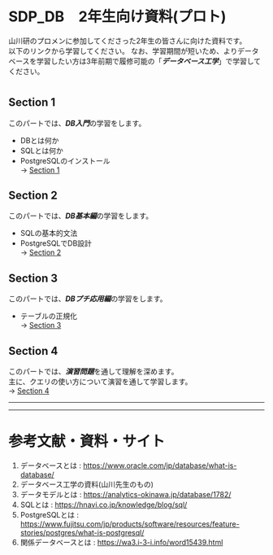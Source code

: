# SDP_DB　2年生向け資料(プロト)
山川研のプロメンに参加してくださった2年生の皆さんに向けた資料です。  
以下のリンクから学習してください。
なお、学習期間が短いため、よりデータベースを学習したい方は3年前期で履修可能の「***データベース工学***」で学習してください。
#  

## Section 1
このパートでは、***DB入門***の学習をします。  
- DBとは何か
- SQLとは何か
- PostgreSQLのインストール  
-> [Section 1](https://github.com/122yuuki/SDP_DB/blob/main/Section_1/section_1-1.md)

## Section 2
このパートでは、***DB基本編***の学習をします。  
- SQLの基本的文法
- PostgreSQLでDB設計  
-> [Section 2](https://github.com/122yuuki/SDP_DB/tree/main/Section_2)

## Section 3
このパートでは、***DBプチ応用編***の学習をします。  
- テーブルの正規化  
-> [Section 3](https://github.com/122yuuki/SDP_DB/tree/main/Section_3)

## Section 4
このパートでは、***演習問題***を通して理解を深めます。  
主に、クエリの使い方について演習を通して学習します。  
-> [Section 4]()

___
___

# 参考文献・資料・サイト
1. データベースとは : https://www.oracle.com/jp/database/what-is-database/
2. データベース工学の資料(山川先生のもの)
3. データモデルとは : https://analytics-okinawa.jp/database/1782/
4. SQLとは : https://hnavi.co.jp/knowledge/blog/sql/
5. PostgreSQLとは : https://www.fujitsu.com/jp/products/software/resources/feature-stories/postgres/what-is-postgresql/
6. 関係データベースとは : https://wa3.i-3-i.info/word15439.html  
